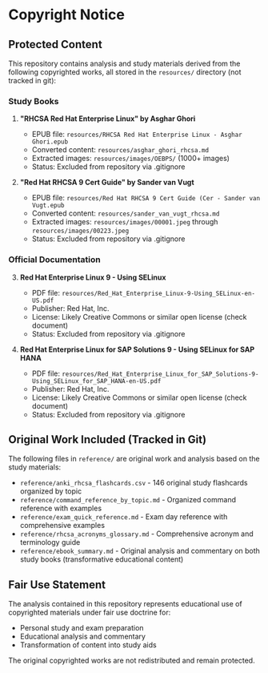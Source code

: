 # Copyright Notice

## Protected Content

This repository contains analysis and study materials derived from the following copyrighted works, all stored in the `resources/` directory (not tracked in git):

### Study Books
1. **"RHCSA Red Hat Enterprise Linux" by Asghar Ghori**
   - EPUB file: `resources/RHCSA Red Hat Enterprise Linux - Asghar Ghori.epub`
   - Converted content: `resources/asghar_ghori_rhcsa.md`
   - Extracted images: `resources/images/OEBPS/` (1000+ images)
   - Status: Excluded from repository via .gitignore

2. **"Red Hat RHCSA 9 Cert Guide" by Sander van Vugt**
   - EPUB file: `resources/Red Hat RHCSA 9 Cert Guide (Cer - Sander van Vugt.epub`
   - Converted content: `resources/sander_van_vugt_rhcsa.md`
   - Extracted images: `resources/images/00001.jpeg` through `resources/images/00223.jpeg`
   - Status: Excluded from repository via .gitignore

### Official Documentation
3. **Red Hat Enterprise Linux 9 - Using SELinux**
   - PDF file: `resources/Red_Hat_Enterprise_Linux-9-Using_SELinux-en-US.pdf`
   - Publisher: Red Hat, Inc.
   - License: Likely Creative Commons or similar open license (check document)
   - Status: Excluded from repository via .gitignore

4. **Red Hat Enterprise Linux for SAP Solutions 9 - Using SELinux for SAP HANA**
   - PDF file: `resources/Red_Hat_Enterprise_Linux_for_SAP_Solutions-9-Using_SELinux_for_SAP_HANA-en-US.pdf`
   - Publisher: Red Hat, Inc.
   - License: Likely Creative Commons or similar open license (check document)
   - Status: Excluded from repository via .gitignore

## Original Work Included (Tracked in Git)

The following files in `reference/` are original work and analysis based on the study materials:

- `reference/anki_rhcsa_flashcards.csv` - 146 original study flashcards organized by topic
- `reference/command_reference_by_topic.md` - Organized command reference with examples
- `reference/exam_quick_reference.md` - Exam day reference with comprehensive examples
- `reference/rhcsa_acronyms_glossary.md` - Comprehensive acronym and terminology guide
- `reference/ebook_summary.md` - Original analysis and commentary on both study books (transformative educational content)

## Fair Use Statement

The analysis contained in this repository represents educational use of copyrighted materials under fair use doctrine for:
- Personal study and exam preparation
- Educational analysis and commentary
- Transformation of content into study aids

The original copyrighted works are not redistributed and remain protected.